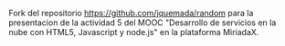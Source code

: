 Fork del repositorio https://github.com/jquemada/random
para la presentacion de la actividad 5 del MOOC 
"Desarrollo de servicios en la nube con HTML5, Javascript y node.js" en la plataforma MiriadaX.

